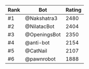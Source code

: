 Rank|Bot|Rating
---|---|---
#1|@Nakshatra3|2480
#2|@NilatacBot|2404
#3|@OpeningsBot|2350
#4|@anti-bot|2154
#5|@CatNail|2107
#6|@pawnrobot|1888
